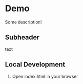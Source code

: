 # Demo 

Some description!

## Subheader

text 

## Local Development

1. Open index.html in your browser